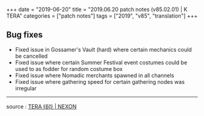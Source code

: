 +++
date = "2019-06-20"
title = "2019.06.20 patch notes (v85.02.01) | K TERA"
categories = ["patch notes"]
tags = ["2019", "v85", "translation"]
+++

## Bug fixes

- Fixed issue in Gossamer's Vault (hard) where certain mechanics could be cancelled
- Fixed issue where certain Summer Festival event costumes could be used to as fodder for random costume box
- Fixed issue where Nomadic merchants spawned in all channels
- Fixed issue where gathering speed for certain gathering nodes was irregular

----

source : [TERA 테라 | NEXON](http://tera.nexon.com/news/update/view.aspx?n4articlesn=397)
